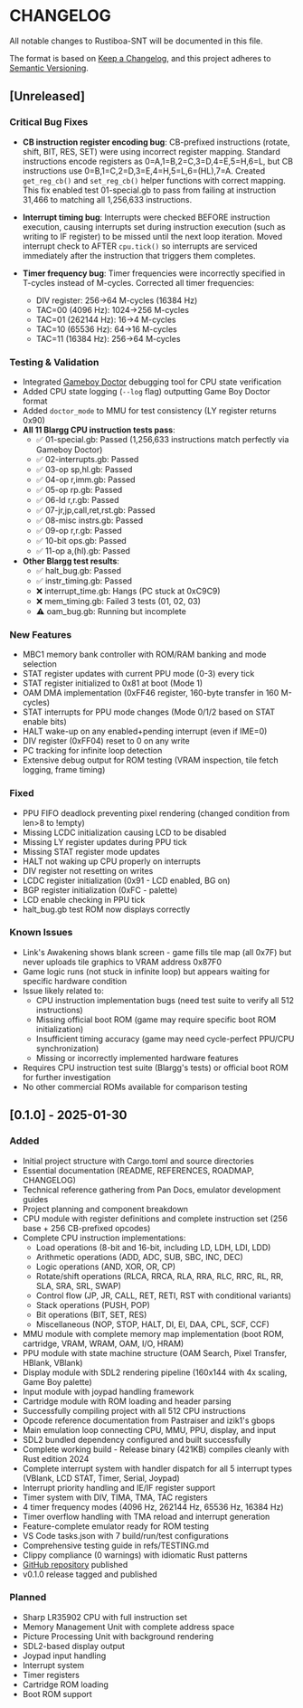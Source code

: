 <!--REMINDER: Read AGENTS.md file before continuing development-->

# CHANGELOG

All notable changes to Rustiboa-SNT will be documented in this file.

The format is based on [Keep a Changelog](https://keepachangelog.com/en/1.0.0/),
and this project adheres to [Semantic Versioning](https://semver.org/spec/v2.0.0.html).

## [Unreleased]

### Critical Bug Fixes

- **CB instruction register encoding bug**: CB-prefixed instructions (rotate, shift, BIT, RES, SET) were using incorrect register mapping. Standard instructions encode registers as 0=A,1=B,2=C,3=D,4=E,5=H,6=L, but CB instructions use 0=B,1=C,2=D,3=E,4=H,5=L,6=(HL),7=A. Created `get_reg_cb()` and `set_reg_cb()` helper functions with correct mapping. This fix enabled test 01-special.gb to pass from failing at instruction 31,466 to matching all 1,256,633 instructions.

- **Interrupt timing bug**: Interrupts were checked BEFORE instruction execution, causing interrupts set during instruction execution (such as writing to IF register) to be missed until the next loop iteration. Moved interrupt check to AFTER `cpu.tick()` so interrupts are serviced immediately after the instruction that triggers them completes.

- **Timer frequency bug**: Timer frequencies were incorrectly specified in T-cycles instead of M-cycles. Corrected all timer frequencies:
  - DIV register: 256→64 M-cycles (16384 Hz)
  - TAC=00 (4096 Hz): 1024→256 M-cycles
  - TAC=01 (262144 Hz): 16→4 M-cycles
  - TAC=10 (65536 Hz): 64→16 M-cycles
  - TAC=11 (16384 Hz): 256→64 M-cycles

### Testing & Validation

- Integrated [Gameboy Doctor](https://github.com/robert/gameboy-doctor) debugging tool for CPU state verification
- Added CPU state logging (`--log` flag) outputting Game Boy Doctor format
- Added `doctor_mode` to MMU for test consistency (LY register returns 0x90)
- **All 11 Blargg CPU instruction tests pass**:
  - ✅ 01-special.gb: Passed (1,256,633 instructions match perfectly via Gameboy Doctor)
  - ✅ 02-interrupts.gb: Passed
  - ✅ 03-op sp,hl.gb: Passed
  - ✅ 04-op r,imm.gb: Passed
  - ✅ 05-op rp.gb: Passed
  - ✅ 06-ld r,r.gb: Passed
  - ✅ 07-jr,jp,call,ret,rst.gb: Passed
  - ✅ 08-misc instrs.gb: Passed
  - ✅ 09-op r,r.gb: Passed
  - ✅ 10-bit ops.gb: Passed
  - ✅ 11-op a,(hl).gb: Passed
- **Other Blargg test results**:
  - ✅ halt_bug.gb: Passed
  - ✅ instr_timing.gb: Passed
  - ❌ interrupt_time.gb: Hangs (PC stuck at 0xC9C9)
  - ❌ mem_timing.gb: Failed 3 tests (01, 02, 03)
  - ⚠️ oam_bug.gb: Running but incomplete

### New Features

- MBC1 memory bank controller with ROM/RAM banking and mode selection
- STAT register updates with current PPU mode (0-3) every tick
- STAT register initialized to 0x81 at boot (Mode 1)
- OAM DMA implementation (0xFF46 register, 160-byte transfer in 160 M-cycles)
- STAT interrupts for PPU mode changes (Mode 0/1/2 based on STAT enable bits)
- HALT wake-up on any enabled+pending interrupt (even if IME=0)
- DIV register (0xFF04) reset to 0 on any write
- PC tracking for infinite loop detection
- Extensive debug output for ROM testing (VRAM inspection, tile fetch logging, frame timing)

### Fixed

- PPU FIFO deadlock preventing pixel rendering (changed condition from len>8 to !empty)
- Missing LCDC initialization causing LCD to be disabled
- Missing LY register updates during PPU tick
- Missing STAT register mode updates
- HALT not waking up CPU properly on interrupts
- DIV register not resetting on writes
- LCDC register initialization (0x91 - LCD enabled, BG on)
- BGP register initialization (0xFC - palette)
- LCD enable checking in PPU tick
- halt_bug.gb test ROM now displays correctly

### Known Issues

- Link's Awakening shows blank screen - game fills tile map (all 0x7F) but never uploads tile graphics to VRAM address 0x87F0
- Game logic runs (not stuck in infinite loop) but appears waiting for specific hardware condition
- Issue likely related to:
  - CPU instruction implementation bugs (need test suite to verify all 512 instructions)
  - Missing official boot ROM (game may require specific boot ROM initialization)
  - Insufficient timing accuracy (game may need cycle-perfect PPU/CPU synchronization)
  - Missing or incorrectly implemented hardware features
- Requires CPU instruction test suite (Blargg's tests) or official boot ROM for further investigation
- No other commercial ROMs available for comparison testing

## [0.1.0] - 2025-01-30

### Added

- Initial project structure with Cargo.toml and source directories
- Essential documentation (README, REFERENCES, ROADMAP, CHANGELOG)
- Technical reference gathering from Pan Docs, emulator development guides
- Project planning and component breakdown
- CPU module with register definitions and complete instruction set (256 base + 256 CB-prefixed opcodes)
- Complete CPU instruction implementations:
  - Load operations (8-bit and 16-bit, including LD, LDH, LDI, LDD)
  - Arithmetic operations (ADD, ADC, SUB, SBC, INC, DEC)
  - Logic operations (AND, XOR, OR, CP)
  - Rotate/shift operations (RLCA, RRCA, RLA, RRA, RLC, RRC, RL, RR, SLA, SRA, SRL, SWAP)
  - Control flow (JP, JR, CALL, RET, RETI, RST with conditional variants)
  - Stack operations (PUSH, POP)
  - Bit operations (BIT, SET, RES)
  - Miscellaneous (NOP, STOP, HALT, DI, EI, DAA, CPL, SCF, CCF)
- MMU module with complete memory map implementation (boot ROM, cartridge, VRAM, WRAM, OAM, I/O, HRAM)
- PPU module with state machine structure (OAM Search, Pixel Transfer, HBlank, VBlank)
- Display module with SDL2 rendering pipeline (160x144 with 4x scaling, Game Boy palette)
- Input module with joypad handling framework
- Cartridge module with ROM loading and header parsing
- Successfully compiling project with all 512 CPU instructions
- Opcode reference documentation from Pastraiser and izik1's gbops
- Main emulation loop connecting CPU, MMU, PPU, display, and input
- SDL2 bundled dependency configured and built successfully
- Complete working build - Release binary (421KB) compiles cleanly with Rust edition 2024
- Complete interrupt system with handler dispatch for all 5 interrupt types (VBlank, LCD STAT, Timer, Serial, Joypad)
- Interrupt priority handling and IE/IF register support
- Timer system with DIV, TIMA, TMA, TAC registers
- 4 timer frequency modes (4096 Hz, 262144 Hz, 65536 Hz, 16384 Hz)
- Timer overflow handling with TMA reload and interrupt generation
- Feature-complete emulator ready for ROM testing
- VS Code tasks.json with 7 build/run/test configurations
- Comprehensive testing guide in refs/TESTING.md
- Clippy compliance (0 warnings) with idiomatic Rust patterns
- [GitHub repository](https://github.com/xCORViSx/rustiboa-snt) published
- v0.1.0 release tagged and published

### Planned

- Sharp LR35902 CPU with full instruction set
- Memory Management Unit with complete address space
- Picture Processing Unit with background rendering
- SDL2-based display output
- Joypad input handling
- Interrupt system
- Timer registers
- Cartridge ROM loading
- Boot ROM support
